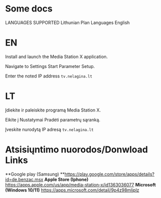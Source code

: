 # Some docs
LANGUAGES SUPPORTED Lithunian 
Plan Languages English 

 # EN
 Install and launch the Media Station X application.
 
 Navigate to Settings  Start Parameter  Setup.
 
 Enter the noted IP address `tv.nelagina.lt`
 
 # LT
 
 Įdiekite ir paleiskite programą Media Station X.
 
 Eikite į Nustatymai Pradėti parametrų sąranką.
 
 Įveskite nurodytą IP adresą `tv.nelagina.lt`

 # Atsisiųntimo nuorodos/Donwload Links
 **Google play (Samsung) **https://play.google.com/store/apps/details?id=de.benzac.msx
 **Apple Store (Iphone)**  https://apps.apple.com/us/app/media-station-x/id1363036077
 **Microsoft (Windows 10/11)** https://apps.microsoft.com/detail/9p4z98mljplz
